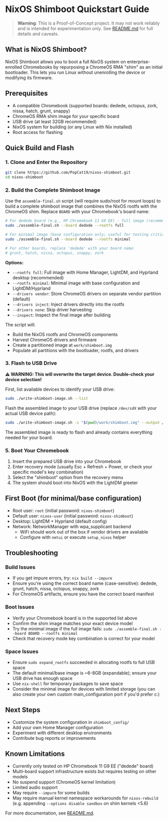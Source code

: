 # NixOS Shimboot Quickstart Guide

> **Warning**: This is a Proof-of-Concept project. It may not work reliably and is intended for experimentation only. See [README.md](README.md) for full details and caveats.

## What is NixOS Shimboot?

NixOS Shimboot allows you to boot a full NixOS system on enterprise-enrolled Chromebooks by repurposing a ChromeOS RMA "shim" as an initial bootloader. This lets you run Linux without unenrolling the device or modifying its firmware.

## Prerequisites

- A compatible Chromebook (supported boards: dedede, octopus, zork, nissa, hatch, grunt, snappy)
- ChromeOS RMA shim image for your specific board
- USB drive (at least 32GB recommended)
- NixOS system for building (or any Linux with Nix installed)
- Root access for flashing

## Quick Build and Flash

### 1. Clone and Enter the Repository

```bash
git clone https://github.com/PopCat19/nixos-shimboot.git
cd nixos-shimboot
```

### 2. Build the Complete Shimboot Image

Use the `assemble-final.sh` script (will require sudo/root for mount loops) to build a complete shimboot image that combines the NixOS rootfs with the ChromeOS shim. Replace `BOARD` with your Chromebook's board name:

```bash
# For dedede board (e.g., HP Chromebook 11 G9 EE) - full image (recommended)
sudo ./assemble-final.sh --board dedede --rootfs full

# For minimal image (base configuration only; useful for testing critical configurations)
sudo ./assemble-final.sh --board dedede --rootfs minimal

# For other boards, replace 'dedede' with your board name:
# grunt, hatch, nissa, octopus, snappy, zork
```

**Options:**
- `--rootfs full`: Full image with Home Manager, LightDM, and Hyprland desktop (recommended)
- `--rootfs minimal`: Minimal image with base configuration and LightDM/Hyprland
- `--drivers vendor`: Store ChromeOS drivers on separate vendor partition (default)
- `--drivers inject`: Inject drivers directly into the rootfs
- `--drivers none`: Skip driver harvesting
- `--inspect`: Inspect the final image after building

The script will:
- Build the NixOS rootfs and ChromeOS components
- Harvest ChromeOS drivers and firmware
- Create a partitioned image at `work/shimboot.img`
- Populate all partitions with the bootloader, rootfs, and drivers

### 3. Flash to USB Drive

**⚠️ WARNING: This will overwrite the target device. Double-check your device selection!**

First, list available devices to identify your USB drive:

```bash
sudo ./write-shimboot-image.sh --list
```

Flash the assembled image to your USB drive (replace `/dev/sdX` with your actual USB device path):

```bash
sudo ./write-shimboot-image.sh -i "$(pwd)/work/shimboot.img" --output /dev/sdX
```

The assembled image is ready to flash and already contains everything needed for your board.

### 5. Boot Your Chromebook

1. Insert the prepared USB drive into your Chromebook
2. Enter recovery mode (usually Esc + Refresh + Power, or check your specific model's key combination)
3. Select the "shimboot" option from the recovery menu
4. The system should boot into NixOS with the LightDM greeter

## First Boot (for minimal/base configuration)

- Root user: `root` (initial password: `nixos-shimboot`)
- Default user: `nixos-user` (initial password: `nixos-shimboot`)
- Desktop: LightDM + Hyprland (default config)
- Network: NetworkManager with wpa_supplicant backend
    - WiFi should work out of the box if vendor drivers are available
    - Configure with `nmtui` or execute `setup_nixos` helper

## Troubleshooting

### Build Issues
- If you get impure errors, try: `nix build --impure`
- Ensure you're using the correct board name (case-sensitive): dedede, grunt, hatch, nissa, octopus, snappy, zork
- For ChromeOS artifacts, ensure you have the correct board manifest

### Boot Issues
- Verify your Chromebook board is in the supported list above
- Confirm the shim image matches your exact device model
- Try the minimal image if the full image fails: `sudo ./assemble-final.sh --board BOARD --rootfs minimal`
- Check that recovery mode key combination is correct for your model

### Space Issues
- Ensure `sudo expand_rootfs` succeeded in allocating rootfs to full USB space
- The default minimal/base image is ~6-8GB (expandable); ensure your USB drive has enough space
- Use `nix-shell` for temporary packages to save space
- Consider the minimal image for devices with limited storage (you can also create your own custom main_configuration port if you'd prefer c:)

## Next Steps

- Customize the system configuration in `shimboot_config/`
- Add your own Home Manager configuration
- Experiment with different desktop environments
- Contribute bug reports or improvements

## Known Limitations

- Currently only tested on HP Chromebook 11 G9 EE ("dedede" board)
- Multi-board support infrastructure exists but requires testing on other models
- No suspend support (ChromeOS kernel limitation)
- Limited audio support
- May require `--impure` for some builds
- May require manual kernel namespace workarounds for `nixos-rebuild` (e.g. appending `--options disable sandbox` on shim kernels <5.6)

For more documentation, see [README.md](README.md).